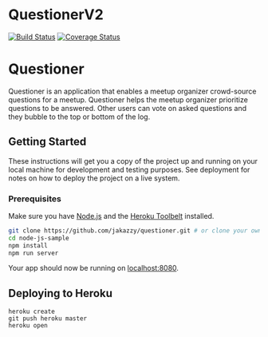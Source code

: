 # QuestionerV2
[![Build Status](https://travis-ci.com/jakazzy/questioner.svg?branch=develop)](https://travis-ci.com/jakazzy/questioner)
[![Coverage Status](https://coveralls.io/repos/github/jakazzy/questionerV2/badge.svg?branch=develop)](https://coveralls.io/github/jakazzy/questionerV2?branch=develop)

# Questioner

Questioner is an application that enables a meetup organizer crowd-source questions for a meetup. Questioner helps the meetup organizer prioritize questions to be answered. Other users can vote on asked questions and they bubble to the top
or bottom of the log.

## Getting Started

These instructions will get you a copy of the project up and running on your local machine for development and testing purposes. See deployment for notes on how to deploy the project on a live system.

### Prerequisites

Make sure you have [Node.js](http://nodejs.org/) and the [Heroku Toolbelt](https://toolbelt.heroku.com/) installed.

```sh
git clone https://github.com/jakazzy/questioner.git # or clone your own fork
cd node-js-sample
npm install
npm run server
```

Your app should now be running on [localhost:8080](http://localhost:8080/).

## Deploying to Heroku

```
heroku create
git push heroku master
heroku open
```
